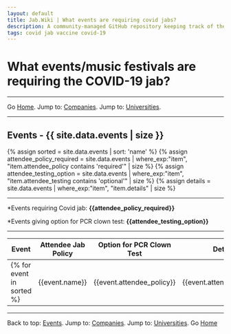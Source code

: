 ```yaml
---
layout: default
title: Jab.Wiki | What events are requiring covid jabs?
description: A community-managed GitHub repository keeping track of the events requiring covid jabs for attendees. 
tags: covid jab vaccine covid-19
---
```

# What events/music festivals are requiring the COVID-19 jab?

---

Go [Home](/). Jump to: <a href="/companies.html">Companies</a>. Jump to: <a href="/universities.html">Universities</a>.

---
<a name="events"></a>
## Events - {{ site.data.events | size }}
{% assign sorted = site.data.events | sort: 'name' %}
{% assign attendee_policy_required = site.data.events | where_exp:"item", "item.attendee_policy contains 'required'" | size %}
{% assign attendee_testing_option = site.data.events | where_exp:"item", "item.attendee_testing contains 'optional'" | size %}
{% assign details = site.data.events | where_exp:"item", "item.details" | size %}

---

  *Events requiring Covid jab: **{{attendee_policy_required}}** 

  *Events giving option for PCR clown test: **{{attendee_testing_option}}**

--- 

| Event | Attendee Jab Policy | Option for PCR Clown Test | Details | Last Update |
| --- | --- | --- | --- | --- |
{% for event in sorted %}| {{event.name}} | {{event.attendee_policy}} | {{event.attendee_testing}} | {{event.details}} | {{event.last_update}}

---

Back to top: <a href="#events">Events</a>. Jump to: <a href="/companies.html">Companies</a>. Jump to: <a href="/universities.html">Universities</a>. Go [Home](/)
